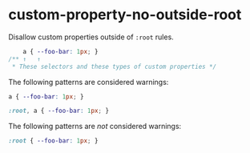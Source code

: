# custom-property-no-outside-root

Disallow custom properties outside of `:root` rules.

```css
    a { --foo-bar: 1px; }
/** ↑   ↑
 * These selectors and these types of custom properties */
```

The following patterns are considered warnings:

```css
a { --foo-bar: 1px; }
```

```css
:root, a { --foo-bar: 1px; }
```

The following patterns are *not* considered warnings:

```css
:root { --foo-bar: 1px; }
```
